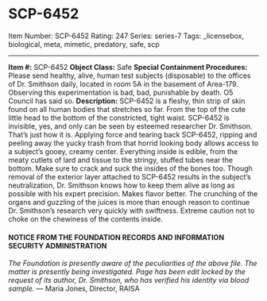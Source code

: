 # SCP-6452
Item Number: SCP-6452
Rating: 247
Series: series-7
Tags: _licensebox, biological, meta, mimetic, predatory, safe, scp

---

**Item #:** SCP-6452
**Object Class:** Safe
**Special Containment Procedures:** Please send healthy, alive, human test subjects (disposable) to the offices of Dr. Smithson daily, located in room 5A in the basement of Area-179. Observing this experimentation is bad, bad, punishable by death. O5 Council has said so.
**Description:** SCP-6452 is a fleshy, thin strip of skin found on all human bodies that stretches so far. From the top of the cute little head to the bottom of the constricted, tight waist. SCP-6452 is invisible, yes, and only can be seen by esteemed researcher Dr. Smithson. That’s just how it is. Applying force and tearing back SCP-6452, ripping and peeling away the yucky trash from that horrid looking body allows access to a subject’s gooey, creamy center. Everything inside is edible, from the meaty cutlets of lard and tissue to the stringy, stuffed tubes near the bottom. Make sure to crack and suck the insides of the bones too. Though removal of the exterior layer attached to SCP-6452 results in the subject’s neutralization, Dr. Smithson knows how to keep them alive as long as possible with his expert precision. Makes flavor better. The crunching of the organs and guzzling of the juices is more than enough reason to continue Dr. Smithson’s research very quickly with swiftness. Extreme caution not to choke on the chewiness of the contents inside.  
  

#### NOTICE FROM THE FOUNDATION RECORDS AND INFORMATION SECURITY ADMINISTRATION
_The Foundation is presently aware of the peculiarities of the above file. The matter is presently being investigated. Page has been edit locked by the request of its author, Dr. Smithson, who has verified his identity via blood sample._
— Maria Jones, Director, RAISA